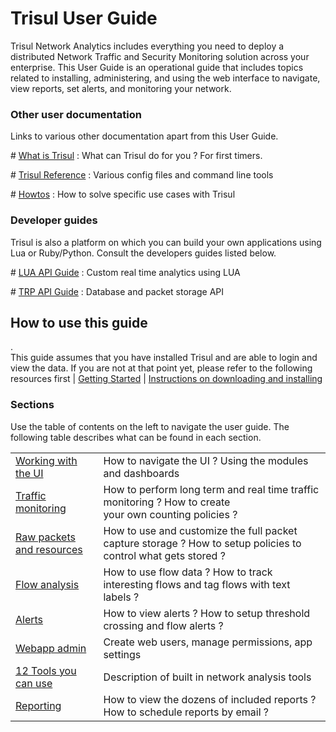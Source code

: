 # Trisul User Guide

Trisul Network Analytics includes everything you need to deploy a
distributed Network Traffic and Security Monitoring solution across your
enterprise. This User Guide is an operational guide that includes topics
related to installing, administering, and using the web interface to
navigate, view reports, set alerts, and monitoring your network.

<div class='row'>

<div class='col-lg-6'>

<div class='panel panel-info'>

<div class='panel-body'>

### Other user documentation

Links to various other documentation apart from this User Guide.

\# [What is Trisul](whatistrisul.html) : What can Trisul do for you ?
For first timers.

\# [Trisul Reference](/docs/ref) : Various config files and command line
tools

\# [Howtos](/docs/howto/) : How to solve specific use cases with Trisul

</div>

</div>

</div>

<div class='col-lg-6'>

<div class='panel panel-info'>

<div class='panel-body'>

### Developer guides

Trisul is also a platform on which you can build your own applications
using Lua or Ruby/Python. Consult the developers guides listed below.

\# [LUA API Guide](/docs/lua) : Custom real time analytics using LUA

\# [TRP API Guide](/docs/trp) : Database and packet storage API

</div>

</div>

</div>

</div>

## How to use this guide

<div class="info exclamation-triangle autohint">

.  
This guide assumes that you have installed Trisul and are able to login
and view the data. If you are not at that point yet, please refer to the
following resources first \| [Getting Started](free.html) \|
[Instructions on downloading and installing](/download)

</div>

### Sections

Use the table of contents on the left to navigate the user guide. The
following table describes what can be found in each section.

<table>
<tbody>
<tr>
<td><a href="/docs/ug/ui/index.html">Working with the UI</a></td>
<td>How to navigate the UI ? Using the modules and dashboards</td>
</tr>
<tr>
<td><a href="/docs/ug/cg/index.html">Traffic monitoring</a></td>
<td>How to perform long term and real time traffic monitoring ? How to
create<br />
your own counting policies ?</td>
</tr>
<tr>
<td><a href="/docs/ug/caps/index.html">Raw packets and
resources</a></td>
<td>How to use and customize the full packet capture storage ? How to
setup policies to control what gets stored ?</td>
</tr>
<tr>
<td><a href="/docs/ug/flow/index.html">Flow analysis</a></td>
<td>How to use flow data ? How to track interesting flows and tag flows
with text labels ?</td>
</tr>
<tr>
<td><a href="/docs/ug/alerts/index.html">Alerts</a></td>
<td>How to view alerts ? How to setup threshold crossing and flow alerts
?</td>
</tr>
<tr>
<td><a href="/docs/ug/webadmin/index.html">Webapp admin</a></td>
<td>Create web users, manage permissions, app settings</td>
</tr>
<tr>
<td><a href="/docs/ug/tools/index.html">12 Tools you can use</a></td>
<td>Description of built in network analysis tools</td>
</tr>
<tr>
<td><a href="/docs/ug/reports/index.html">Reporting</a></td>
<td>How to view the dozens of included reports ? How to schedule reports
by email ?</td>
</tr>
</tbody>
</table>

